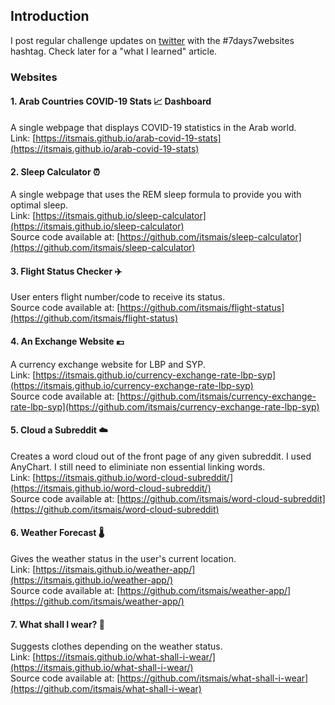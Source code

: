 ## Introduction
I post regular challenge updates on [twitter](https://twitter.com/mais_hatem) with the #7days7websites hashtag. Check later for a "what I learned" article.
### Websites
#### 1. Arab Countries COVID-19 Stats 📈 Dashboard
A single webpage that displays COVID-19 statistics in the Arab world. <br>
Link: [https://itsmais.github.io/arab-covid-19-stats](https://itsmais.github.io/arab-covid-19-stats)
#### 2. Sleep Calculator ⏰
A single webpage that uses the REM sleep formula to provide you with optimal sleep. <br>
Link: [https://itsmais.github.io/sleep-calculator](https://itsmais.github.io/sleep-calculator) <br>
Source code available at: [https://github.com/itsmais/sleep-calculator](https://github.com/itsmais/sleep-calculator)
#### 3. Flight Status Checker ✈️
User enters flight number/code to receive its status. <br>
Source code available at: [https://github.com/itsmais/flight-status](https://github.com/itsmais/flight-status)
#### 4. An Exchange Website 💶
A currency exchange website for LBP and SYP. <br>
Link: [https://itsmais.github.io/currency-exchange-rate-lbp-syp](https://itsmais.github.io/currency-exchange-rate-lbp-syp) <br>
Source code available at: [https://github.com/itsmais/currency-exchange-rate-lbp-syp](https://github.com/itsmais/currency-exchange-rate-lbp-syp)
#### 5. Cloud a Subreddit ☁️
Creates a word cloud out of the front page of any given subreddit. I used AnyChart. I still need to eliminiate non essential linking words. <br>
Link: [https://itsmais.github.io/word-cloud-subreddit/](https://itsmais.github.io/word-cloud-subreddit/) <br>
Source code available at: [https://github.com/itsmais/word-cloud-subreddit](https://github.com/itsmais/word-cloud-subreddit)
#### 6. Weather Forecast 🌡️
Gives the weather status in the user's current location. <br>
Link: [https://itsmais.github.io/weather-app/](https://itsmais.github.io/weather-app/) <br>
Source code available at: [https://github.com/itsmais/weather-app/](https://github.com/itsmais/weather-app/)
#### 7. What shall I wear? 👚
Suggests clothes depending on the weather status. <br>
Link: [https://itsmais.github.io/what-shall-i-wear/](https://itsmais.github.io/what-shall-i-wear/) <br>
Source code available at: [https://github.com/itsmais/what-shall-i-wear](https://github.com/itsmais/what-shall-i-wear)
